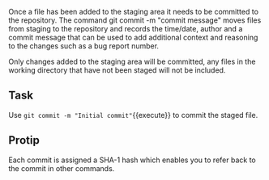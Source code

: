 Once a file has been added to the staging area it needs to be committed to the repository. The command git commit -m "commit message" moves files from staging to the repository and records the time/date, author and a commit message that can be used to add additional context and reasoning to the changes such as a bug report number.

Only changes added to the staging area will be committed, any files in the working directory that have not been staged will not be included.

## Task

Use ```git commit -m "Initial commit"```{{execute}} to commit the staged file.

## Protip

Each commit is assigned a SHA-1 hash which enables you to refer back to the commit in other commands.
